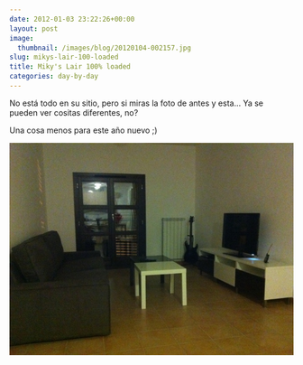 ```yaml
---
date: 2012-01-03 23:22:26+00:00
layout: post
image:
  thumbnail: /images/blog/20120104-002157.jpg
slug: mikys-lair-100-loaded
title: Miky's Lair 100% loaded
categories: day-by-day
---
```


No está todo en su sitio, pero si miras la foto de antes y esta... Ya se pueden ver cositas diferentes, no?

Una cosa menos para este año nuevo ;)

[![20120104-002157.jpg](/images/blog/20120104-002157.jpg)](/images/blog/20120104-002157.jpg)

